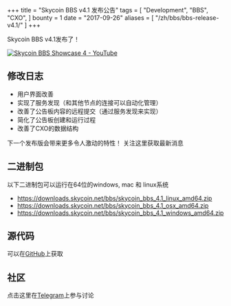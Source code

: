 +++
title = "Skycoin BBS v4.1 发布公告"
tags = [
    "Development",
    "BBS",
    "CXO",
]
bounty = 1
date = "2017-09-26"
aliases = [
	"/zh/bbs/bbs-release-v4.1/"
]
+++

Skycoin BBS v4.1发布了！

[![Skycoin BBS Showcase 4 - YouTube](https://i.ytimg.com/vi/6ZqwgefYauU/0.jpg)](https://youtu.be/6ZqwgefYauU)

## 修改日志

- 用户界面改善
- 实现了服务发现（和其他节点的连接可以自动化管理）
- 改善了公告板内容的远程提交（通过服务发现来实现）
- 简化了公告板创建和运行过程
- 改善了CXO的数据结构

下一个发布版会带来更多令人激动的特性！ 关注这里获取最新消息

## 二进制包

以下二进制包可以运行在64位的windows, mac 和 linux系统

- https://downloads.skycoin.net/bbs/skycoin_bbs_4.1_linux_amd64.zip
- https://downloads.skycoin.net/bbs/skycoin_bbs_4.1_osx_amd64.zip
- https://downloads.skycoin.net/bbs/skycoin_bbs_4.1_windows_amd64.zip

## 源代码

可以在[GitHub](https://github.com/skycoin/bbs)上获取

## 社区

点击这里在[Telegram](https://t.me/skycoinbbs)上参与讨论
